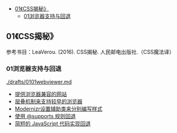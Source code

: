 
<!-- @import "[TOC]" {cmd="toc" depthFrom=1 depthTo=6 orderedList=false} -->

<!-- code_chunk_output -->

- [01《CSS揭秘》](#01css揭秘)
  - [01浏览器支持与回退](#01浏览器支持与回退)

<!-- /code_chunk_output -->

## 01《CSS揭秘》

参考书目：LeaVerou. (2016). CSS揭秘. 人民邮电出版社.（CSS魔法译）

### 01浏览器支持与回退
[./drafts/0101webviewer.md](./drafts/0101webviewer.md)

- [提供浏览器兼容的网站](./drafts/0101webviewer.md#提供浏览器兼容的网站)
- [层叠机制来支持较早的浏览器](./drafts/0101webviewer.md#层叠机制来支持较早的浏览器)
- [Modernizr设置辅助类来分别编写样式](./drafts/0101webviewer.md#modernizr设置辅助类来分别编写样式)
- [使用 @supports 规则回退](./drafts/0101webviewer.md#使用-supports-规则回退)
- [简短的 JavaScript 代码实现回退](./drafts/0101webviewer.md#简短的-javascript-代码实现回退)
